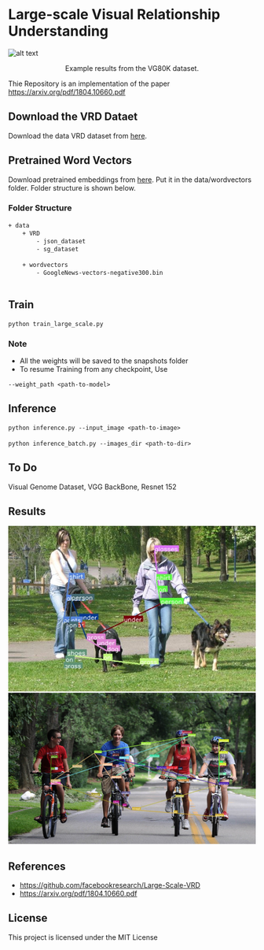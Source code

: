 # Large-scale Visual Relationship Understanding

![alt text](https://github.com/pranoyr/lvrd/blob/master/results/Examples.PNG)
<p align="center">Example results from the VG80K dataset.</p>

Thie Repository is an implementation of the paper https://arxiv.org/pdf/1804.10660.pdf



## Download the VRD Dataet
Download the data VRD dataset from [here](https://cs.stanford.edu/people/ranjaykrishna/vrd/).


## Pretrained Word Vectors
Download pretrained embeddings from [here](https://drive.google.com/file/d/0B7XkCwpI5KDYNlNUTTlSS21pQmM/edit).
Put it in the data/wordvectors folder. Folder structure is shown below.


### Folder Structure
```
+ data 
    + VRD
        - json_dataset
        - sg_dataset
        
    + wordvectors  
        - GoogleNews-vectors-negative300.bin  
           
```

## Train
```
python train_large_scale.py
```

### Note 
* All the weights will be saved to the snapshots folder 
* To resume Training from any checkpoint, Use
```
--weight_path <path-to-model> 
```

## Inference
```
python inference.py --input_image <path-to-image> 

python inference_batch.py --images_dir <path-to-dir>
```

## To Do
Visual Genome Dataset, VGG BackBone, Resnet 152

## Results
![alt text](https://github.com/pranoyr/large-scale-visual-relationship-understanding/blob/master/results/1.jpg)
![alt text](https://github.com/pranoyr/large-scale-visual-relationship-understanding/blob/master/results/2.jpg)


## References
* https://github.com/facebookresearch/Large-Scale-VRD
* https://arxiv.org/pdf/1804.10660.pdf

## License
This project is licensed under the MIT License 